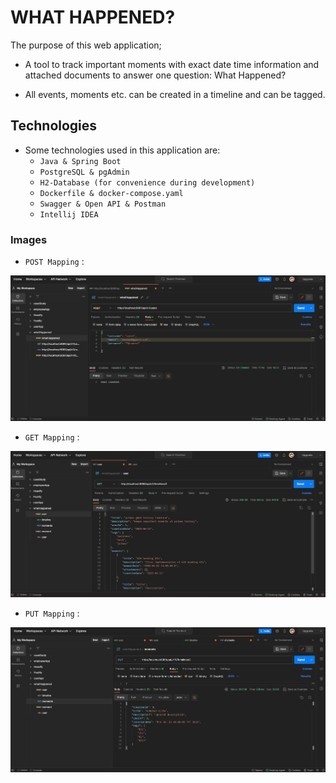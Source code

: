 # WHAT HAPPENED?

The purpose of this web application;

- A tool  to track important moments with exact date time information and attached  documents to answer  one question: What Happened?

- All events, moments etc. can be created  in a timeline and can be tagged.

## Technologies

- Some technologies used in this application are:
    - `Java & Spring Boot`
    - `PostgreSQL & pgAdmin`
    - `H2-Database (for convenience during development)`
    - `Dockerfile & docker-compose.yaml`
    - `Swagger & Open API & Postman`
    - `Intellij IDEA`

### Images

- `POST Mapping` :

![1](images/1_POST_users_201.png)

- `GET Mapping` :

![1](images/2_GET_timeline&moment_200.png)

- `PUT Mapping` :

![1](images/3_PUT_timeline_200.png)